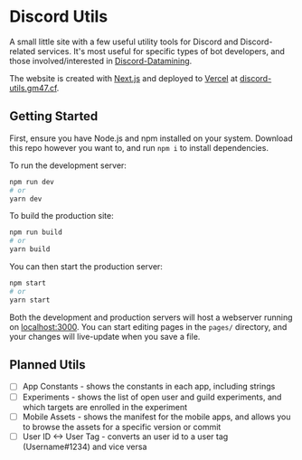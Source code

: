 # Discord Utils

A small little site with a few useful utility tools for Discord and Discord-related services. It's most useful for specific types of bot developers, and those involved/interested in [Discord-Datamining](https://github.com/DJScias/Discord-Datamining).

The website is created with [Next.js](https://nextjs.org/) and deployed to [Vercel](https://vercel.io/) at [discord-utils.gm47.cf](https://discord-utils.gm47.cf/).

## Getting Started

First, ensure you have Node.js and npm installed on your system. Download this repo however you want to, and run `npm i` to install dependencies.

To run the development server:

```bash
npm run dev
# or
yarn dev
```

To build the production site:

```bash
npm run build
# or
yarn build
```

You can then start the production server:

```bash
npm start
# or
yarn start
```

Both the development and production servers will host a webserver running on [localhost:3000](http://localhost:3000). You can start editing pages in the `pages/` directory, and your changes will live-update when you save a file.

## Planned Utils

- [ ] App Constants - shows the constants in each app, including strings
- [ ] Experiments - shows the list of open user and guild experiments, and which targets are enrolled in the experiment
- [ ] Mobile Assets - shows the manifest for the mobile apps, and allows you to browse the assets for a specific version or commit
- [ ] User ID <-> User Tag - converts an user id to a user tag (Username#1234) and vice versa